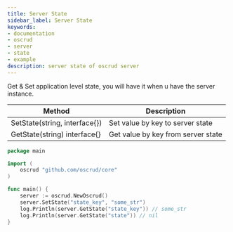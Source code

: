 ```yaml
---
title: Server State
sidebar_label: Server State
keywords:
- documentation
- oscrud
- server
- state
- example
description: server state of oscrud server
---
```


Get & Set application level state, you will have it when u have the server instance.


| Method                        | Description                        |
| ----------------------------- | ---------------------------------- |
| SetState(string, interface{}) | Set value by key to server state   |
| GetState(string) interface{}  | Get value by key from server state |

```go
package main

import (
	oscrud "github.com/oscrud/core"
)

func main() {
    server := oscrud.NewOscrud()
    server.SetState("state_key", "some_str")
    log.Println(server.GetState("state_key")) // some_str
    log.Println(server.GetState("state")) // nil
}
```
